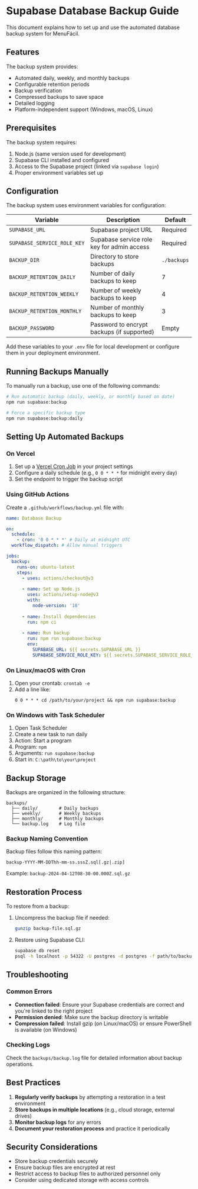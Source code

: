 # Supabase Database Backup Guide

This document explains how to set up and use the automated database backup system for MenuFácil.

## Features

The backup system provides:

- Automated daily, weekly, and monthly backups
- Configurable retention periods
- Backup verification
- Compressed backups to save space
- Detailed logging
- Platform-independent support (Windows, macOS, Linux)

## Prerequisites

The backup system requires:

1. Node.js (same version used for development)
2. Supabase CLI installed and configured
3. Access to the Supabase project (linked via `supabase login`)
4. Proper environment variables set up

## Configuration

The backup system uses environment variables for configuration:

| Variable | Description | Default |
|----------|-------------|---------|
| `SUPABASE_URL` | Supabase project URL | Required |
| `SUPABASE_SERVICE_ROLE_KEY` | Supabase service role key for admin access | Required |
| `BACKUP_DIR` | Directory to store backups | `./backups` |
| `BACKUP_RETENTION_DAILY` | Number of daily backups to keep | 7 |
| `BACKUP_RETENTION_WEEKLY` | Number of weekly backups to keep | 4 |
| `BACKUP_RETENTION_MONTHLY` | Number of monthly backups to keep | 3 |
| `BACKUP_PASSWORD` | Password to encrypt backups (if supported) | Empty |

Add these variables to your `.env` file for local development or configure them in your deployment environment.

## Running Backups Manually

To manually run a backup, use one of the following commands:

```bash
# Run automatic backup (daily, weekly, or monthly based on date)
npm run supabase:backup

# Force a specific backup type
npm run supabase:backup:daily
```

## Setting Up Automated Backups

### On Vercel

1. Set up a [Vercel Cron Job](https://vercel.com/docs/cron-jobs) in your project settings
2. Configure a daily schedule (e.g., `0 0 * * *` for midnight every day)
3. Set the endpoint to trigger the backup script

### Using GitHub Actions

Create a `.github/workflows/backup.yml` file with:

```yaml
name: Database Backup

on:
  schedule:
    - cron: '0 0 * * *' # Daily at midnight UTC
  workflow_dispatch: # Allow manual triggers

jobs:
  backup:
    runs-on: ubuntu-latest
    steps:
      - uses: actions/checkout@v3
      
      - name: Set up Node.js
        uses: actions/setup-node@v3
        with:
          node-version: '18'
          
      - name: Install dependencies
        run: npm ci
        
      - name: Run backup
        run: npm run supabase:backup
        env:
          SUPABASE_URL: ${{ secrets.SUPABASE_URL }}
          SUPABASE_SERVICE_ROLE_KEY: ${{ secrets.SUPABASE_SERVICE_ROLE_KEY }}
```

### On Linux/macOS with Cron

1. Open your crontab: `crontab -e`
2. Add a line like:
   ```
   0 0 * * * cd /path/to/your/project && npm run supabase:backup
   ```

### On Windows with Task Scheduler

1. Open Task Scheduler
2. Create a new task to run daily
3. Action: Start a program
4. Program: `npm`
5. Arguments: `run supabase:backup`
6. Start in: `C:\path\to\your\project`

## Backup Storage

Backups are organized in the following structure:

```
backups/
  ├── daily/        # Daily backups
  ├── weekly/       # Weekly backups
  ├── monthly/      # Monthly backups
  └── backup.log    # Log file
```

### Backup Naming Convention

Backup files follow this naming pattern:

```
backup-YYYY-MM-DDThh-mm-ss.sssZ.sql[.gz|.zip]
```

Example: `backup-2024-04-12T08-30-00.000Z.sql.gz`

## Restoration Process

To restore from a backup:

1. Uncompress the backup file if needed:
   ```bash
   gunzip backup-file.sql.gz
   ```

2. Restore using Supabase CLI:
   ```bash
   supabase db reset
   psql -h localhost -p 54322 -U postgres -d postgres -f path/to/backup-file.sql
   ```

## Troubleshooting

### Common Errors

- **Connection failed**: Ensure your Supabase credentials are correct and you're linked to the right project
- **Permission denied**: Make sure the backup directory is writable
- **Compression failed**: Install gzip (on Linux/macOS) or ensure PowerShell is available (on Windows)

### Checking Logs

Check the `backups/backup.log` file for detailed information about backup operations.

## Best Practices

1. **Regularly verify backups** by attempting a restoration in a test environment
2. **Store backups in multiple locations** (e.g., cloud storage, external drives)
3. **Monitor backup logs** for any errors
4. **Document your restoration process** and practice it periodically

## Security Considerations

- Store backup credentials securely
- Ensure backup files are encrypted at rest
- Restrict access to backup files to authorized personnel only
- Consider using dedicated storage with access controls 